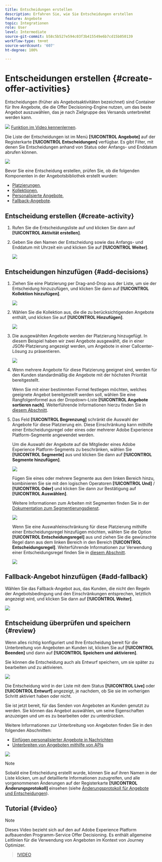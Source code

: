 ```yaml
---
title: Entscheidungen erstellen
description: Erfahren Sie, wie Sie Entscheidungen erstellen
feature: Angebote
topic: Integrationen
role: User
level: Intermediate
source-git-commit: b58c5b527e594c03f3b415549e6b7cd15b050139
workflow-type: tm+mt
source-wordcount: '607'
ht-degree: 100%

---
```


# Entscheidungen erstellen {#create-offer-activities}

Entscheidungen (früher als Angebotsaktivitäten bezeichnet) sind Container für Ihre Angebote, die die Offer Decisioning-Engine nutzen, um das beste Angebot auszuwählen, das je nach Zielgruppe des Versands unterbreitet werden kann.

![](../../assets/do-not-localize/how-to-video.png) [Funktion im Video kennenlernen](#video).

Die Liste der Entscheidungen ist im Menü **[!UICONTROL Angebote]** auf der Registerkarte **[!UICONTROL Entscheidungen]** verfügbar. Es gibt Filter, mit denen Sie Entscheidungen anhand von Status oder Anfangs- und Enddatum abrufen können.

![](../../assets/activities-list.png)

Bevor Sie eine Entscheidung erstellen, prüfen Sie, ob die folgenden Komponenten in der Angebotsbibliothek erstellt wurden:

* [Platzierungen](../offer-library/creating-placements.md),
* [Kollektionen](../offer-library/creating-collections.md),
* [Personalisierte Angebote](../offer-library/creating-personalized-offers.md),
* [Fallback-Angebote](../offer-library/creating-fallback-offers.md).

## Entscheidung erstellen {#create-activity}

1. Rufen Sie die Entscheidungsliste auf und klicken Sie dann auf **[!UICONTROL Aktivität erstellen]**.

1. Geben Sie den Namen der Entscheidung sowie das Anfangs- und Enddatum mit Uhrzeit ein und klicken Sie auf **[!UICONTROL Weiter]**.

   ![](../../assets/activities-name.png)

## Entscheidungen hinzufügen {#add-decisions}

1. Ziehen Sie eine Platzierung per Drag-and-Drop aus der Liste, um sie der Entscheidung hinzuzufügen, und klicken Sie dann auf **[!UICONTROL Kollektion hinzufügen]**.

   ![](../../assets/activities-placement.png)

1. Wählen Sie die Kollektion aus, die die zu berücksichtigenden Angebote enthält, und klicken Sie auf **[!UICONTROL Hinzufügen]**.

   ![](../../assets/activities-collection.png)

1. Die ausgewählten Angebote werden der Platzierung hinzugefügt. In diesem Beispiel haben wir zwei Angebote ausgewählt, die in einer JSON-Platzierung angezeigt werden, um Angebote in einer Callcenter-Lösung zu präsentieren.

   ![](../../assets/offers-added.png)

1. Wenn mehrere Angebote für diese Platzierung geeignet sind, werden für den Kunden standardmäßig die Angebote mit der höchsten Priorität bereitgestellt.

   Wenn Sie mit einer bestimmten Formel festlegen möchten, welches geeignete Angebot bereitgestellt werden soll, wählen Sie eine Rangfolgenformel aus der Dropdown-Liste **[!UICONTROL Angebote sortieren nach]**. Weiterführende Informationen hierzu finden Sie in [diesem Abschnitt](../offer-activities/configure-offer-selection.md).

1. Das Feld **[!UICONTROL Begrenzung]** schränkt die Auswahl der Angebote für diese Platzierung ein. Diese Einschränkung kann mithilfe einer Entscheidungsregel oder eines oder mehrerer Adobe Experience Platform-Segmente angewendet werden.

   Um die Auswahl der Angebote auf die Mitglieder eines Adobe Experience Platform-Segments zu beschränken, wählen Sie **[!UICONTROL Segmente]** aus und klicken Sie dann auf **[!UICONTROL Segmente hinzufügen]**.

   ![](../../assets/activity_constraint_segment.png)

   Fügen Sie eines oder mehrere Segmente aus dem linken Bereich hinzu, kombinieren Sie sie mit den logischen Operatoren **[!UICONTROL Und]** / **[!UICONTROL Oder]** und klicken Sie dann zur Bestätigung auf **[!UICONTROL Auswählen]**.

   Weitere Informationen zum Arbeiten mit Segmenten finden Sie in der [Dokumentation zum Segmentierungsdienst](https://experienceleague.adobe.com/docs/experience-platform/segmentation/home.html).

   ![](../../assets/activity_constraint_segment2.png)

   Wenn Sie eine Auswahleinschränkung für diese Platzierung mithilfe einer Entscheidungsregel hinzufügen möchten, wählen Sie die Option **[!UICONTROL Entscheidungsregel]** aus und ziehen Sie die gewünschte Regel dann aus dem linken Bereich in den Bereich **[!UICONTROL Entscheidungsregel]**. Weiterführende Informationen zur Verwendung einer Entscheidungsregel finden Sie in [diesem Abschnitt](../offer-library/creating-decision-rules.md).

   ![](../../assets/activity_constraint_rule.png)

## Fallback-Angebot hinzufügen {#add-fallback}

Wählen Sie das Fallback-Angebot aus, das Kunden, die nicht den Regeln der Angebotsbedingung und den Einschränkungen entsprechen, letztlich angezeigt wird, und klicken Sie dann auf **[!UICONTROL Weiter]**.

![](../../assets/add-fallback-offer.png)

## Entscheidung überprüfen und speichern {#review}

Wenn alles richtig konfiguriert und Ihre Entscheidung bereit für die Unterbreitung von Angeboten an Kunden ist, klicken Sie auf **[!UICONTROL Beenden]** und dann auf **[!UICONTROL Speichern und aktivieren]**.

Sie können die Entscheidung auch als Entwurf speichern, um sie später zu bearbeiten und zu aktivieren.

![](../../assets/save-activities.png)

Die Entscheidung wird in der Liste mit dem Status **[!UICONTROL Live]** oder **[!UICONTROL Entwurf]** angezeigt, je nachdem, ob Sie sie im vorherigen Schritt aktiviert haben oder nicht.

Sie ist jetzt bereit, für das Senden von Angeboten an Kunden genutzt zu werden. Sie können das Angebot auswählen, um seine Eigenschaften anzuzeigen und um es zu bearbeiten oder zu unterdrücken.

Weitere Informationen zur Unterbreitung von Angeboten finden Sie in den folgenden Abschnitten:

* [Einfügen personalisierter Angebote in Nachrichten](../../deliver-personalized-offers.md)
* [Unterbreiten von Angeboten mithilfe von APIs](../api-reference/decisions-api/deliver-offers.md)

![](../../assets/activities-created.png)

>[!NOTE]
>
>Sobald eine Entscheidung erstellt wurde, können Sie auf ihren Namen in der Liste klicken, um auf detaillierte Informationen zuzugreifen, und alle vorgenommenen Änderungen auf der Registerkarte **[!UICONTROL Änderungsprotokoll]** einsehen (siehe [Änderungsprotokoll für Angebote und Entscheidungen](../get-started/user-interface.md#changes-log)).

## Tutorial {#video}

>[!NOTE]
>
>Dieses Video bezieht sich auf den auf Adobe Experience Platform aufbauenden Programm-Service Offer Decisioning. Es enthält allgemeine Leitlinien für die Verwendung von Angeboten im Kontext von Journey Optimizer.

>[!VIDEO](https://video.tv.adobe.com/v/329606?quality=12)
